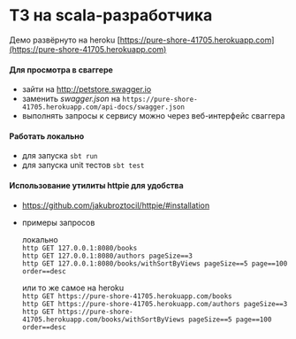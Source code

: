 # ТЗ на scala-разработчика

Демо развёрнуто на heroku [https://pure-shore-41705.herokuapp.com](https://pure-shore-41705.herokuapp.com)

#### Для просмотра в сваггере

- зайти на http://petstore.swagger.io
- заменить *swagger.json* на `https://pure-shore-41705.herokuapp.com/api-docs/swagger.json`
- выполнять запросы к сервису можно через веб-интерфейс сваггера

#### Работать локально

- для запуска `sbt run`
- для запуска unit тестов `sbt test`

#### Использование утилиты httpie для удобства

- https://github.com/jakubroztocil/httpie/#installation

- примеры запросов  
  
    локально  
    `http GET 127.0.0.1:8080/books`  
    `http GET 127.0.0.1:8080/authors pageSize==3`  
    `http GET 127.0.0.1:8080/books/withSortByViews pageSize==5 page==100 order==desc`  
      
    или то же самое на heroku  
    `http GET https://pure-shore-41705.herokuapp.com/books`  
    `http GET https://pure-shore-41705.herokuapp.com/authors pageSize==3`  
    `http GET https://pure-shore-41705.herokuapp.com/books/withSortByViews pageSize==5 page==100 order==desc`
    